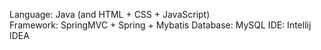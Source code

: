 Language: Java (and HTML + CSS + JavaScript)  
Framework: SpringMVC + Spring + Mybatis 
Database: MySQL 
IDE: Intellij IDEA 
